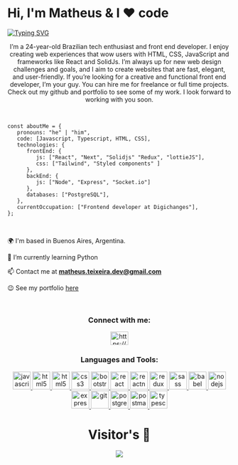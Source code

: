 # Hi, I'm Matheus & I ❤️ code

[![Typing SVG](https://readme-typing-svg.herokuapp.com?font=Fira+Code&weight=900&size=48&pause=1000&color=F7DE18&background=FBFFEA00&center=true&vCenter=true&width=1024&height=100&lines=Front+End+Developer)](https://git.io/typing-svg)


<p align="center">
 I’m a 24-year-old Brazilian tech enthusiast and front end developer. I enjoy creating web experiences that wow users with HTML, CSS, JavaScript and frameworks like React and SolidJs. I’m always up for new web design challenges and goals, and I aim to create websites that are fast, elegant, and user-friendly. If you’re looking for a creative and functional front end developer, I’m your guy. You can hire me for freelance or full time projects. Check out my github and portfolio to see some of my work. I look forward to working with you soon.</p>

</br>

```
const aboutMe = {
   pronouns: "he" | "him",
   code: [Javascript, Typescript, HTML, CSS],
   technologies: {
      frontEnd: {
         js: ["React", "Next", "Solidjs" "Redux", "lottieJS"],
         css: ["Tailwind", "Styled components" ]
      },
      backEnd: {
         js: ["Node", "Express", "Socket.io"]
      },
      databases: ["PostgreSQL"],
   },
   currentOccupation: ["Frontend developer at Digichanges"],
};
```
</br>


🌍  I'm based in Buenos Aires, Argentina.

🧠 I’m currently learning Python

📫 Contact me at **matheus.teixeira.dev@gmail.com**

😉 See my portfolio [here](https://matheus-teixeira.vercel.app)

</br>
<div align="center">
<h3>Connect with me:</h3>
<p align="center">
<a href="https://www.linkedin.com/in/matheus-teixeira-dev/" target="_blank"><img align="center" src="https://cdn.jsdelivr.net/npm/simple-icons@3.0.1/icons/linkedin.svg" alt="https://www.linkedin.com/in/matheus-teixeira-dev/" height="30" width="40" /></a>
</p>
</div>

<div align="center">
<h3 align="center">Languages and Tools:</h3>
<p align="center">  <a href="https://developer.mozilla.org/en-US/docs/Web/JavaScript" target="_blank"> <img src="https://upload.wikimedia.org/wikipedia/commons/thumb/9/99/Unofficial_JavaScript_logo_2.svg/1024px-Unofficial_JavaScript_logo_2.svg.png" alt="javascript" width="40" height="40"/> </a> 
<a href="https://www.w3.org/html/" target="_blank"> <img src="https://upload.wikimedia.org/wikipedia/commons/thumb/3/38/HTML5_Badge.svg/600px-HTML5_Badge.svg.png" alt="html5" width="40" height="40"/> </a>
 <a href="https://www.w3.org/html/" target="_blank"> <img src="https://seeklogo.com/images/N/next-js-logo-8FCFF51DD2-seeklogo.com.png" alt="html5" width="40" height="40"/> </a>
<a href="https://www.w3schools.com/css/" target="_blank"> <img src="https://cdn4.iconfinder.com/data/icons/social-media-logos-6/512/121-css3-512.png" alt="css3" width="40" height="40"/> </a> 
<a href="https://getbootstrap.com" target="_blank"> <img src="https://upload.wikimedia.org/wikipedia/commons/thumb/b/b2/Bootstrap_logo.svg/1024px-Bootstrap_logo.svg.png" alt="bootstrap" width="40" height="40"/> </a> 
<a href="https://reactjs.org/" target="_blank"> <img src="https://seeklogo.com/images/R/react-logo-7B3CE81517-seeklogo.com.png" alt="react" width="40" height="40"/> </a> 
<a href="https://reactnative.dev/" target="_blank"> <img src="https://reactnative.dev/img/header_logo.svg" alt="reactnative" width="40" height="40"/> </a> 
<a href="https://redux.js.org" target="_blank"> <img src="https://seeklogo.com/images/R/redux-logo-9CA6836C12-seeklogo.com.png" alt="redux" width="40" height="40"/> </a> <a href="https://sass-lang.com" target="_blank"> <img src="https://upload.wikimedia.org/wikipedia/commons/thumb/9/96/Sass_Logo_Color.svg/1280px-Sass_Logo_Color.svg.png" alt="sass" width="40" height="40"/> </a>
<a href="https://babeljs.io/" target="_blank"> <img src="https://www.vectorlogo.zone/logos/babeljs/babeljs-icon.svg" alt="babel" width="40" height="40"/> </a>
<a href="https://nodejs.org" target="_blank"> <img src="https://cdn.pixabay.com/photo/2015/04/23/17/41/node-js-736399_960_720.png" alt="nodejs" height="40"/> </a>
<a href="https://expressjs.com" target="_blank"> <img src="https://i.cloudup.com/zfY6lL7eFa-3000x3000.png" alt="express" height="40"/> </a> 
<a href="https://git-scm.com/" target="_blank"> <img src="https://www.vectorlogo.zone/logos/git-scm/git-scm-icon.svg" alt="git" width="40" height="40"/> </a> 
<a href="https://www.postgresql.org" target="_blank"> <img src="https://upload.wikimedia.org/wikipedia/commons/thumb/2/29/Postgresql_elephant.svg/1200px-Postgresql_elephant.svg.png" alt="postgresql" width="40" height="40"/> </a> 
<a href="https://postman.com" target="_blank"> <img src="https://www.vectorlogo.zone/logos/getpostman/getpostman-icon.svg" alt="postman" width="40" height="40"/> </a> 
<a href="https://www.typescriptlang.org/" target="_blank"> <img src="https://upload.wikimedia.org/wikipedia/commons/thumb/4/4c/Typescript_logo_2020.svg/1200px-Typescript_logo_2020.svg.png" alt="typescript" width="40" height="40"/> </a>
</div>


<div align="center">
<h1> Visitor's 👀</h1>

<img src='https://profile-counter.glitch.me/{teixeira26}/count.svg'/>
</div>


